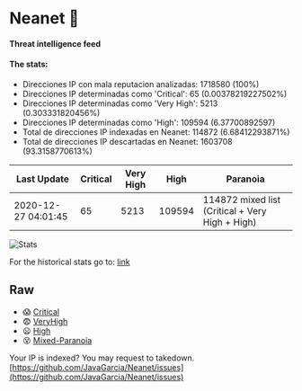# Neanet :hocho:
#### Threat intelligence feed
#### The stats:

- Direcciones IP con mala reputacion analizadas: 1718580 (100%)
- Direcciones IP determinadas como 'Critical':  65 (0.00378219227502%)
- Direcciones IP determinadas como 'Very High':  5213 (0.303331820456%)
- Direcciones IP determinadas como 'High':  109594 (6.37700892597)
- Total de direcciones IP indexadas en Neanet:  114872 (6.68412293871%)
- Total de direcciones IP descartadas en Neanet:  1603708 (93.3158770613%)

| Last Update | Critical | Very High | High | Paranoia |
| --- | --- | --- | --- | --- |
| 2020-12-27 04:01:45 | 65 | 5213 | 109594 | 114872 mixed list (Critical + Very High + High)|

![Stats](https://docs.google.com/spreadsheets/d/e/2PACX-1vSnaNMIXVabIpDJjufMlzH7poXnshF3mgd8Is1g9ytUEzVsP5my4Trn8f-xkoLLQ38xpL3HtmUexLo6/pubchart?oid=501124687&format=image)

For the historical stats go to: [link](/stats.csv)
## Raw
- :scream: [Critical](https://raw.githubusercontent.com/JavaGarcia/Neanet/master/blacklists/neanet_critical.txt)
- :fearful: [VeryHigh](https://raw.githubusercontent.com/JavaGarcia/Neanet/master/blacklists/neanet_veryHigh.txtt)
- :frowning: [High](https://raw.githubusercontent.com/JavaGarcia/Neanet/master/blacklists/neanet_high.txt)
- :dizzy_face: [Mixed-Paranoia](https://raw.githubusercontent.com/JavaGarcia/Neanet/master/blacklists/neanet_all.txt)


Your IP is indexed? You may request to takedown. [https://github.com/JavaGarcia/Neanet/issues](https://github.com/JavaGarcia/Neanet/issues)




























































































































































































































































































































































































































































































































































































































































































































































































































































































































































































































































































































































































































































































































































































































































































































































































































































































































































































































































































































































































































































































































































































































































































































































































































































































































































































































































































































































































































































































































































































































































































































































































